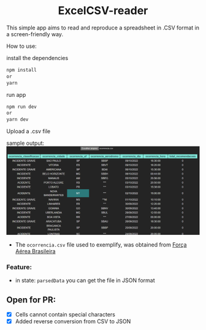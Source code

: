 # <center>ExcelCSV-reader</center>

This simple app aims to read and reproduce a spreadsheet in .CSV format in a screen-friendly way.

How to use:

install the dependencies
```bash
npm install
or
yarn
```

run app
```bash
npm run dev
or
yarn dev
```

Upload a .csv file

sample output:
<img src="./example.png"/> 

- The `ocorrencia.csv` file used to exemplify, was obtained from
  <a href='https://www2.fab.mil.br/cenipa'>Força Aérea Brasileira</a>

### Feature: 
  - in state: ``parsedData`` you can get the file in JSON format

## Open for PR:
- [X] Cells cannot contain special characters
- [X] Added reverse conversion from CSV to JSON
